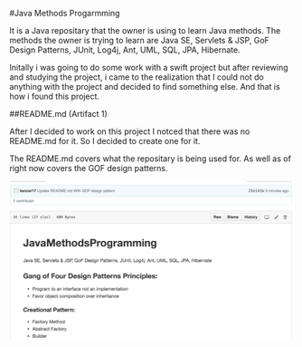 #Java Methods Progarmming

It is a Java repositary that the owner is using to learn Java methods. The methods the owner is 
trying to learn are Java SE, Servlets & JSP, GoF Design Patterns, JUnit, Log4j, Ant, UML, SQL, 
JPA, Hibernate.

Initally i was going to do some work with a swift project but after reviewing and studying the project,
i came to the realization that I could not do anything with the project and decided to find something
else. And that is how i found this project.

##README.md (Artifact 1)

After I decided to work on this project I notced that there was no README.md for it. So I decided to 
create one for it.

The README.md covers what the repositary is being used for. As well as of right now covers the GOF 
design patterns.

![README Screen Shot](readme.png)



